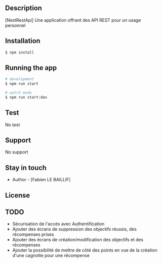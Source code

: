 ## Description

[NestRestApi] Une application offrant des API REST pour un usage personnel

## Installation

```bash
$ npm install
```

## Running the app

```bash
# development
$ npm run start

# watch mode
$ npm run start:dev
```

## Test
No test

## Support
No support

## Stay in touch

- Author - [Fabien LE BAILLIF]

## License

## TODO
- Sécurisation de l'accès avec Authentification
- Ajouter des écrans de suppression des objectifs réussis, des récompenses prises
- Ajouter des écrans de création/modification des objectifs et des récompenses
- Ajouter la possibilité de mettre de côté des points en vue de la création d'une cagnotte pour une récompense
